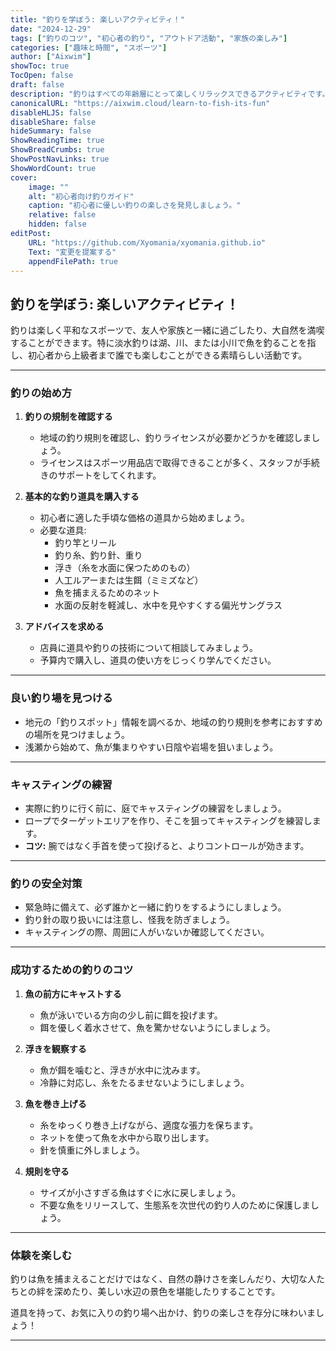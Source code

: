 ```yaml
---
title: "釣りを学ぼう: 楽しいアクティビティ！"
date: "2024-12-29"
tags: ["釣りのコツ", "初心者の釣り", "アウトドア活動", "家族の楽しみ"]
categories: ["趣味と時間", "スポーツ"]
author: ["Aixwim"]
showToc: true
TocOpen: false
draft: false
description: "釣りはすべての年齢層にとって楽しくリラックスできるアクティビティです。初心者向けのガイドで淡水釣りの基本を学びましょう。"
canonicalURL: "https://aixwim.cloud/learn-to-fish-its-fun"
disableHLJS: false
disableShare: false
hideSummary: false
ShowReadingTime: true
ShowBreadCrumbs: true
ShowPostNavLinks: true
ShowWordCount: true
cover:
    image: ""
    alt: "初心者向け釣りガイド"
    caption: "初心者に優しい釣りの楽しさを発見しましょう。"
    relative: false
    hidden: false
editPost:
    URL: "https://github.com/Xyomania/xyomania.github.io"
    Text: "変更を提案する"
    appendFilePath: true
---
```


## 釣りを学ぼう: 楽しいアクティビティ！  

釣りは楽しく平和なスポーツで、友人や家族と一緒に過ごしたり、大自然を満喫することができます。特に淡水釣りは湖、川、または小川で魚を釣ることを指し、初心者から上級者まで誰でも楽しむことができる素晴らしい活動です。  

---

### **釣りの始め方**  

1. **釣りの規制を確認する**  
   - 地域の釣り規則を確認し、釣りライセンスが必要かどうかを確認しましょう。  
   - ライセンスはスポーツ用品店で取得できることが多く、スタッフが手続きのサポートをしてくれます。  

2. **基本的な釣り道具を購入する**  
   - 初心者に適した手頃な価格の道具から始めましょう。  
   - 必要な道具:  
     - 釣り竿とリール  
     - 釣り糸、釣り針、重り  
     - 浮き（糸を水面に保つためのもの）  
     - 人工ルアーまたは生餌（ミミズなど）  
     - 魚を捕まえるためのネット  
     - 水面の反射を軽減し、水中を見やすくする偏光サングラス  

3. **アドバイスを求める**  
   - 店員に道具や釣りの技術について相談してみましょう。  
   - 予算内で購入し、道具の使い方をじっくり学んでください。  

---

### **良い釣り場を見つける**  

- 地元の「釣りスポット」情報を調べるか、地域の釣り規則を参考におすすめの場所を見つけましょう。  
- 浅瀬から始めて、魚が集まりやすい日陰や岩場を狙いましょう。  

---

### **キャスティングの練習**  

- 実際に釣りに行く前に、庭でキャスティングの練習をしましょう。  
- ロープでターゲットエリアを作り、そこを狙ってキャスティングを練習します。  
- **コツ:** 腕ではなく手首を使って投げると、よりコントロールが効きます。  

---

### **釣りの安全対策**  

- 緊急時に備えて、必ず誰かと一緒に釣りをするようにしましょう。  
- 釣り針の取り扱いには注意し、怪我を防ぎましょう。  
- キャスティングの際、周囲に人がいないか確認してください。  

---

### **成功するための釣りのコツ**  

1. **魚の前方にキャストする**  
   - 魚が泳いでいる方向の少し前に餌を投げます。  
   - 餌を優しく着水させて、魚を驚かせないようにしましょう。  

2. **浮きを観察する**  
   - 魚が餌を噛むと、浮きが水中に沈みます。  
   - 冷静に対応し、糸をたるませないようにしましょう。  

3. **魚を巻き上げる**  
   - 糸をゆっくり巻き上げながら、適度な張力を保ちます。  
   - ネットを使って魚を水中から取り出します。  
   - 針を慎重に外しましょう。  

4. **規則を守る**  
   - サイズが小さすぎる魚はすぐに水に戻しましょう。  
   - 不要な魚をリリースして、生態系を次世代の釣り人のために保護しましょう。  

---

### **体験を楽しむ**  

釣りは魚を捕まえることだけではなく、自然の静けさを楽しんだり、大切な人たちとの絆を深めたり、美しい水辺の景色を堪能したりすることです。  

道具を持って、お気に入りの釣り場へ出かけ、釣りの楽しさを存分に味わいましょう！  

---
